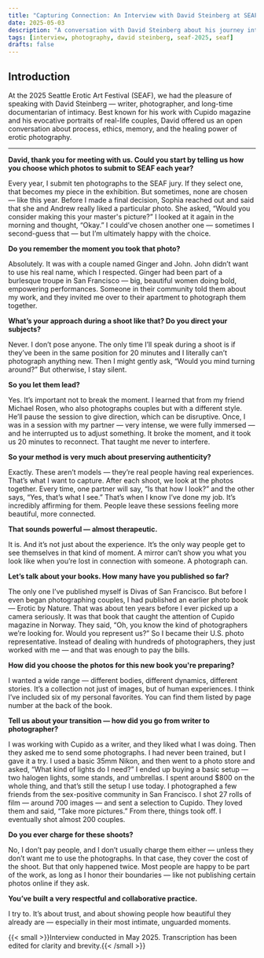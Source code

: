 ```yaml
---
title: "Capturing Connection: An Interview with David Steinberg at SEAF 2025"
date: 2025-05-03
description: "A conversation with David Steinberg about his journey into erotic photography, his process of capturing intimacy between couples, and the stories behind his iconic images."
tags: [interview, photography, david steinberg, seaf-2025, seaf]
drafts: false
---
```


## Introduction

At the 2025 Seattle Erotic Art Festival (SEAF), we had the pleasure of speaking with David Steinberg — writer, photographer, and long-time documentarian of intimacy. Best known for his work with Cupido magazine and his evocative portraits of real-life couples, David offered us an open conversation about process, ethics, memory, and the healing power of erotic photography.

---
**David, thank you for meeting with us. Could you start by telling us how you choose which photos to submit to SEAF each year?**

Every year, I submit ten photographs to the SEAF jury. If they select one, that becomes my piece in the exhibition. But sometimes, none are chosen — like this year. Before I made a final decision, Sophia reached out and said that she and Andrew really liked a particular photo. She asked, “Would you consider making this your master's picture?” I looked at it again in the morning and thought, “Okay.” I could’ve chosen another one — sometimes I second-guess that — but I’m ultimately happy with the choice.

**Do you remember the moment you took that photo?**

Absolutely. It was with a couple named Ginger and John. John didn’t want to use his real name, which I respected. Ginger had been part of a burlesque troupe in San Francisco — big, beautiful women doing bold, empowering performances. Someone in their community told them about my work, and they invited me over to their apartment to photograph them together.

**What’s your approach during a shoot like that? Do you direct your subjects?**

Never. I don’t pose anyone. The only time I’ll speak during a shoot is if they’ve been in the same position for 20 minutes and I literally can’t photograph anything new. Then I might gently ask, “Would you mind turning around?” But otherwise, I stay silent.

**So you let them lead?**

Yes. It’s important not to break the moment. I learned that from my friend Michael Rosen, who also photographs couples but with a different style. He’ll pause the session to give direction, which can be disruptive. Once, I was in a session with my partner — very intense, we were fully immersed — and he interrupted us to adjust something. It broke the moment, and it took us 20 minutes to reconnect. That taught me never to interfere.

**So your method is very much about preserving authenticity?**

Exactly. These aren’t models — they’re real people having real experiences. That’s what I want to capture. After each shoot, we look at the photos together. Every time, one partner will say, “Is that how I look?” and the other says, “Yes, that’s what I see.” That’s when I know I’ve done my job. It’s incredibly affirming for them. People leave these sessions feeling more beautiful, more connected.

**That sounds powerful — almost therapeutic.**

It is. And it’s not just about the experience. It’s the only way people get to see themselves in that kind of moment. A mirror can’t show you what you look like when you’re lost in connection with someone. A photograph can.

**Let’s talk about your books. How many have you published so far?**

The only one I’ve published myself is Divas of San Francisco. But before I even began photographing couples, I had published an earlier photo book — Erotic by Nature. That was about ten years before I ever picked up a camera seriously. It was that book that caught the attention of Cupido magazine in Norway. They said, “Oh, you know the kind of photographers we’re looking for. Would you represent us?” So I became their U.S. photo representative. Instead of dealing with hundreds of photographers, they just worked with me — and that was enough to pay the bills.

**How did you choose the photos for this new book you're preparing?**

I wanted a wide range — different bodies, different dynamics, different stories. It’s a collection not just of images, but of human experiences. I think I’ve included six of my personal favorites. You can find them listed by page number at the back of the book.

**Tell us about your transition — how did you go from writer to photographer?**

I was working with Cupido as a writer, and they liked what I was doing. Then they asked me to send some photographs. I had never been trained, but I gave it a try. I used a basic 35mm Nikon, and then went to a photo store and asked, “What kind of lights do I need?” I ended up buying a basic setup — two halogen lights, some stands, and umbrellas. I spent around $800 on the whole thing, and that’s still the setup I use today. I photographed a few friends from the sex-positive community in San Francisco. I shot 27 rolls of film — around 700 images — and sent a selection to Cupido. They loved them and said, “Take more pictures.” From there, things took off. I eventually shot almost 200 couples.

**Do you ever charge for these shoots?**

No, I don’t pay people, and I don’t usually charge them either — unless they don’t want me to use the photographs. In that case, they cover the cost of the shoot. But that only happened twice. Most people are happy to be part of the work, as long as I honor their boundaries — like not publishing certain photos online if they ask.

**You’ve built a very respectful and collaborative practice.**

I try to. It’s about trust, and about showing people how beautiful they already are — especially in their most intimate, unguarded moments.


{{< small >}}Interview conducted in May 2025. Transcription has been edited for clarity and brevity.{{< /small >}}
